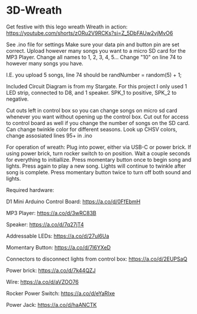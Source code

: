 # 3D-Wreath
Get festive with this lego wreath
Wreath in action: https://youtube.com/shorts/zORu2V9RCKs?si=Z_5DbFAUw2vjMvO6

See .ino file for settings
Make sure your data pin and button pin are set correct.
Upload however many songs you want to a micro SD card for the MP3 Player. Change all names to 1, 2, 3, 4, 5... Change "10" on line 74 to however many songs you have.

I.E. you upload 5 songs, line 74 should be
randNumber = random(5) + 1;

Included Circuit Diagram is from my Stargate. For this project I only used 1 LED strip, connected to D8, and 1 speaker. SPK_1 to positive, SPK_2 to negative.

Cut outs left in control box so you can change songs on micro sd card whenever you want without opening up the control box.
Cut out for access to control board as well if you change the number of songs on the SD card.
Can change twinkle color for different seasons. Look up CHSV colors, change assosiated lines 95+ in .ino

For operation of wreath:
Plug into power, either via USB-C or power brick.
If using power brick, turn rocker switch to on position.
Wait a couple seconds for everything to initiallize.
Press momentary button once to begin song and lights.
Press again to play a new song.
Lights will continue to twinkle after song is complete.
Press momentary button twice to turn off both sound and lights.


Required hardware:

D1 Mini Arduino Control Board:
https://a.co/d/0FfEbmH

MP3 Player:
https://a.co/d/3wRC83B

Speaker:
https://a.co/d/7q27jT4

Addressable LEDs:
https://a.co/d/27ul6Ua

Momentary Button:
https://a.co/d/7I6YXeD

Connectors to disconnect lights from control box:
https://a.co/d/2EUPSaQ

Power brick:
https://a.co/d/7k44QZJ

Wire:
https://a.co/d/aVZOO76

Rocker Power Switch:
https://a.co/d/eYaRlxe

Power Jack:
https://a.co/d/haANCTK

